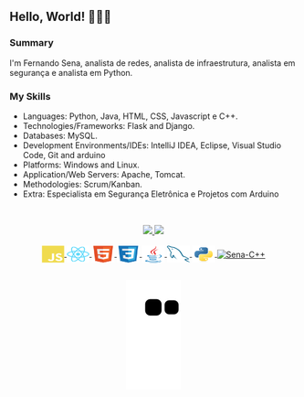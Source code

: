 ## Hello, World! 👋🧑‍💻

### Summary 
I'm Fernando Sena, analista de redes, analista de infraestrutura, analista em segurança e analista em Python.

### My Skills 
* Languages: Python, Java, HTML, CSS, Javascript e C++.
* Technologies/Frameworks:  Flask and Django.
* Databases: MySQL.
* Development Environments/IDEs: IntelliJ IDEA, Eclipse, Visual Studio Code, Git and arduino
* Platforms: Windows and Linux.
* Application/Web Servers: Apache, Tomcat.
* Methodologies: Scrum/Kanban.
* Extra: Especialista em Segurança Eletrônica e Projetos com Arduino
 
##

</br>
<div align="center">
  <a href="https://github.com/fernando5ena">
  <img height="150em" src="https://github-readme-stats.vercel.app/api?username=fernandosena&show_icons=true&theme=dracula&include_all_commits=true&count_private=true"/>
  <img height="150em" src="https://github-readme-stats.vercel.app/api/top-langs/?username=fernandosena&layout=compact&langs_count=7&theme=dracula"/>
</div>
  
<div align="center">
  <div style="display: inline_block"><br>
    <img align="center" alt="Sena-Js" height="30" width="40" src="https://raw.githubusercontent.com/devicons/devicon/master/icons/javascript/javascript-plain.svg">
    <img align="center" alt="Sena-React" height="30" width="40" src="https://raw.githubusercontent.com/devicons/devicon/master/icons/react/react-original.svg">
    <img align="center" alt="Sena-HTML" height="30" width="40" src="https://raw.githubusercontent.com/devicons/devicon/master/icons/html5/html5-original.svg">
    <img align="center" alt="Sena-CSS" height="30" width="40" src="https://raw.githubusercontent.com/devicons/devicon/master/icons/css3/css3-original.svg">
    <img align="center" alt="Sena-Java" height="30" width="40" src="https://raw.githubusercontent.com/devicons/devicon/master/icons/java/java-original.svg">
    <img align="center" alt="Sena-MySql" height="30" width="40" src="https://raw.githubusercontent.com/devicons/devicon/master/icons/mysql/mysql-original.svg">
    <img align="center" alt="Sena-Python" height="30" width="40" src="https://raw.githubusercontent.com/devicons/devicon/master/icons/python/python-original.svg">
    <img align="center" alt="Sena-C++" height="30" width="40" src="
            <img src="https://cdn.jsdelivr.net/gh/devicons/devicon@latest/icons/threedsmax/threedsmax-original.svg" />
          
</div>
  
##
  
![Snake animation](https://github.com/rafaballerini/rafaballerini/blob/output/github-contribution-grid-snake.svg)
